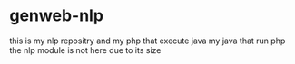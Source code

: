 # genweb-nlp
this is my nlp repositry
and my php that execute java 
my java that run php
the nlp module is not here due to its size
